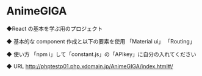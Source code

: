 # AnimeGIGA

◆React の基本を学ぶ用のプロジェクト

◆ 基本的な component 作成と以下の要素を使用
「Material ui」
「Routing」

◆ 使い方
「npm i」して「constant.js」の「APIkey」に自分の入れてください

◆ URL
http://phptestp01.php.xdomain.jp/AnimeGIGA/index.html#/
